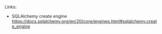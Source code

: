 Links:
- SQLAlchemy create engine https://docs.sqlalchemy.org/en/20/core/engines.html#sqlalchemy.create_engine